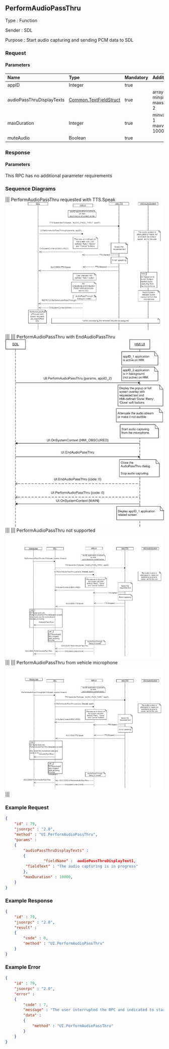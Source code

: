 ## PerformAudioPassThru

Type
: Function

Sender
: SDL

Purpose
: Start audio capturing and sending PCM data to SDL

### Request

#### Parameters

|Name|Type|Mandatory|Additional|
|:---|:---|:--------|:---------|
|appID|Integer|true||
|audioPassThruDisplayTexts|[Common.TextFieldStruct](../../Common/Structs/index.md#textfieldstruct)|true|array: true<br>minsize: 0<br>maxsize: 2|
|maxDuration|Integer|true|minvalue: 1<br>maxvalue: 1000000|
|muteAudio|Boolean|true||

### Response

#### Parameters

This RPC has no additional parameter requirements

### Sequence Diagrams
|||
PerformAudioPassThru requested with TTS.Speak
![PerformAudioPassThru](./assets/PerformAudioPassThruSpeak.png)
|||
|||
PerformAudioPassThru with EndAudioPassThru
![PerformAudioPassThru](./assets/PerformAudioPassThruEndAudio.png)
|||
|||
PerformAudioPassThru not supported
![PerformAudioPassThru](./assets/PerformAudioPassThruNotSupported.png)
|||
|||
PerformAudioPassThru from vehicle microphone
![PerformAudioPassThru](./assets/PerformAudioPassThruMic.png)
|||

### Example Request

```json
{
	"id" : 79,
	"jsonrpc" : "2.0",
	"method" : "UI.PerformAudioPassThru",
	"params" :
	{
		"audioPassThruDisplayTexts" :
		{
				 "fieldName" :  audioPassThruDisplayText1,
		 "fieldText" : "The audio capturing is in progress"
		},
		"maxDuration" : 10000,
	}
}
```
### Example Response

```json
{
	"id" : 79,
	"jsonrpc" : "2.0",
	"result" :
	{
		"code" : 0,
		"method" : "UI.PerformAudioPassThru"
	}
}
```

### Example Error

```json
{
	"id" : 79,
	"jsonrpc" : "2.0",
	"error" :
	{
		"code" : 7,
		"message" : "The user interrupted the RPC and indicated to start over",
		"data" :
		{
			"method" : "UI.PerformAudioPassThru"
		}
	}
}
```
